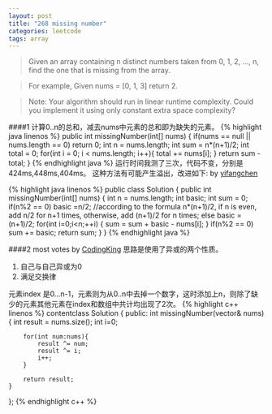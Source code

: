 ```yaml
---
layout: post
title: "268 missing number"
categories: leetcode
tags: array
---
```


>Given an array containing n distinct numbers taken from 0, 1, 2, ..., n, find the one that is missing from the array.

>For example,
>Given nums = [0, 1, 3] return 2.

>Note:
>Your algorithm should run in linear runtime complexity. Could you implement it using only constant extra space complexity?

####1
计算0..n的总和，减去nums中元素的总和即为缺失的元素。
{% highlight java linenos %}
public int missingNumber(int[] nums) {
         if(nums == null || nums.length == 0) return 0;
        int n = nums.length;
        int sum = n*(n+1)/2;
        int total = 0;
        for(int i = 0; i < nums.length; i++){
        	total += nums[i];
        }
        return sum - total;
    }
{% endhighlight java %}
运行时间我测了三次，代码不变，分别是424ms,448ms,404ms。
这种方法有可能产生溢出，改进如下:
by [yifangchen](https://leetcode.com/discuss/53778/java-solution-o-1-space-and-o-n-in-time)

{% highlight java linenos %}
public class Solution {
    public int missingNumber(int[] nums) {
        int n = nums.length;
        int basic;
        int sum = 0;
        if(n%2 == 0) basic =n/2;   //according to the formula n*(n+1)/2, if n is even, add n/2 for n+1 times, otherwise, add (n+1)/2 for n times;
        else basic = (n+1)/2;
        for(int i=0;i<n;++i)
        {
            sum = sum + basic - nums[i];
        }
        if(n%2 == 0) sum += basic;
        return sum;
    }
}
{% endhighlight java %}

####2 most votes
by [CodingKing](https://leetcode.com/discuss/53802/c-solution-using-bit-manipulation)
思路是使用了异或的两个性质。

1. 自己与自己异或为0
2. 满足交换律 

元素index 是0...n-1，元素则为从0..n中去掉一个数字，这时添加上n，则除了缺少的元素其他元素在index和数组中共计均出现了2次。
{% highlight c++ linenos %}
contentclass Solution {
public:
    int missingNumber(vector<int>& nums) {
        int result = nums.size();
        int i=0;

        for(int num:nums){
            result ^= num;
            result ^= i;
            i++;
        }

        return result;
    }
};
{% endhighlight c++ %}
